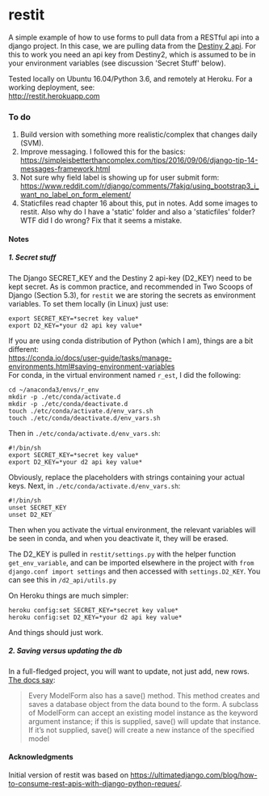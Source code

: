 # restit
A simple example of how to use forms to pull data from a RESTful api into a django project. In this case, we are pulling data from the [Destiny 2 api](https://github.com/Bungie-net/api). For this to work you need an api key from Destiny2, which is assumed to be in your environment variables (see discussion 'Secret Stuff' below).

Tested locally on Ubuntu 16.04/Python 3.6, and remotely at Heroku. For a working deployment, see:    
http://restit.herokuapp.com

### To do
1. Build version with something more realistic/complex that changes daily (SVM).
2. Improve messaging. I followed this for the basics:    
https://simpleisbetterthancomplex.com/tips/2016/09/06/django-tip-14-messages-framework.html
3. Not sure why field label is showing up for user submit form:
https://www.reddit.com/r/django/comments/7fakjq/using_bootstrap3_i_want_no_label_on_form_element/
4. Staticfiles read chapter 16 about this, put in notes. Add some images to restit. Also why do I have a 'static' folder and also a 'staticfiles' folder? WTF did I do wrong? Fix that it seems a mistake.

#### Notes
##### 1. Secret stuff
The Django SECRET_KEY and the Destiny 2 api-key (D2_KEY) need to be kept secret. As is common practice, and recommended in Two Scoops of Django (Section 5.3), for `restit` we are storing the secrets as environment variables. To set them locally (in Linux) just use:  

    export SECRET_KEY=*secret key value*    
    export D2_KEY=*your d2 api key value*

If you are using conda distribution of Python (which I am), things are a bit different:   
https://conda.io/docs/user-guide/tasks/manage-environments.html#saving-environment-variables    
For conda, in the virtual environment named `r_est`, I did the following:    

    cd ~/anaconda3/envs/r_env    
    mkdir -p ./etc/conda/activate.d    
    mkdir -p ./etc/conda/deactivate.d    
    touch ./etc/conda/activate.d/env_vars.sh    
    touch ./etc/conda/deactivate.d/env_vars.sh     
Then in `./etc/conda/activate.d/env_vars.sh`:    

    #!/bin/sh
    export SECRET_KEY=*secret key value*    
    export D2_KEY=*your d2 api key value*
Obviously, replace the placeholders with strings containing your actual keys. Next, in `./etc/conda/activate.d/env_vars.sh`:    

    #!/bin/sh
    unset SECRET_KEY
    unset D2_KEY    
Then when you activate the virtual environment, the relevant variables will be seen in conda, and when you deactivate it, they will be erased.

The D2_KEY is pulled in `restit/settings.py` with the helper function `get_env_variable`, and can be imported elsewhere in the project with `from django.conf import settings` and then accessed with `settings.D2_KEY`. You can see this in `/d2_api/utils.py`

On Heroku things are much simpler:    

    heroku config:set SECRET_KEY=*secret key value*
    heroku config:set D2_KEY=*your d2 api key value*    
And things should just work.

##### 2. **Saving versus updating the db**    
In a full-fledged project, you will want to update, not just add, new rows. [The docs say](https://docs.djangoproject.com/en/1.11/topics/forms/modelforms/#the-save-method):    
> Every ModelForm also has a save() method. This method creates and saves a database object from the data bound to the form. A subclass of ModelForm can accept an existing model instance as the keyword argument instance; if this is supplied, save() will update that instance. If it’s not supplied, save() will create a new instance of the specified model    

#### Acknowledgments
Initial version of restit was based on https://ultimatedjango.com/blog/how-to-consume-rest-apis-with-django-python-reques/.
